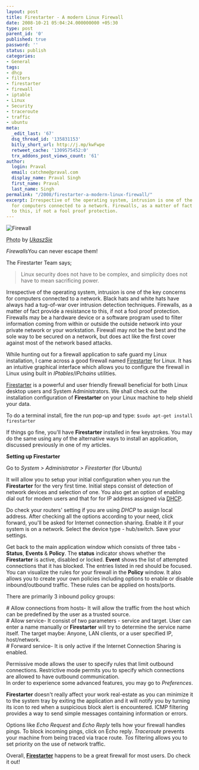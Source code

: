 ```yaml
---
layout: post
title: Firestarter - A modern Linux Firewall
date: 2008-10-21 05:04:24.000000000 +05:30
type: post
parent_id: '0'
published: true
password: ''
status: publish
categories:
- General
tags:
- dhcp
- filters
- firestarter
- firewall
- iptable
- Linux
- Security
- traceroute
- traffic
- ubuntu
meta:
  _edit_last: '67'
  dsq_thread_id: '135831153'
  bitly_short_url: http://j.mp/kwFwpe
  retweet_cache: '1309575452:0'
  trx_addons_post_views_count: '61'
author:
  login: Praval
  email: catchme@praval.com
  display_name: Praval Singh
  first_name: Praval
  last_name: Singh
permalink: "/2008/firestarter-a-modern-linux-firewall/"
excerpt: Irrespective of the operating system, intrusion is one of the key concerns
  for computers connected to a network. Firewalls, as a matter of fact provide a resistance
  to this, if not a fool proof protection.
---
```

<div class="figure"><img src="/static/2008/10/rj45.jpg" alt="Firewall" />
<p class="credit"><abbr class="type" title="Photograph">Photo</abbr> by <cite><a href="http://www.flickr.com/photos/negatyf/361668397/">UkaszSie</a></cite></p>
<p class="caption"><em class="title">Firewalls</em>You can never escape them!</p>
</div>

<p>The Firestarter Team says;</p>
<blockquote><p>Linux security does not have to be complex, and simplicity does not have to mean sacrificing power.</p></blockquote>
<p>Irrespective of the operating system, intrusion is one of the key concerns for computers connected to a network. Black hats and white hats have always had a tug-of-war over intrusion detection techniques. Firewalls, as a matter of fact provide a resistance to this, if not a fool proof protection. Firewalls may be a hardware device or a software program used to filter information coming from within or outside the outside network into your private network or your workstation. Firewall may not be the best and the sole way to be secured on a network, but does act like the first cover against most of the network based attacks. </p>
<p>While hunting out for a firewall application to safe guard my Linux installation, I came across a good firewall named <a href="http://www.fs-security.com/">Firestarter</a> for Linux. It has an intuitive graphical interface which allows you to configure the firewall in Linux using built in <em>IPtables</em>/<em>IPchains</em> utilities. </p>
<p><a href="http://www.fs-security.com/">Firestarter</a> is a powerful and user friendly firewall beneficial for both Linux desktop users and System Administrators. We shall check out the installation configuration of <strong>Firestarter</strong> on your Linux machine to help shield your data. </p>
<p>To do a terminal install, fire the run pop-up and type: <code>$sudo apt-get install firestarter</code></p>
<p>If things go fine, you'll have <strong>Firestarter</strong> installed in few keystrokes. You may do the same using any of the alternative ways to install an application, discussed previously in one of my articles. </p>
<p><strong>Setting up Firestarter</strong></p>
<p>Go to <em>System > Administrator > Firestarter</em> (for Ubuntu)</p>
<p>It will allow you to setup your initial configuration when you run the <strong>Firestarter</strong> for the very first time. Initial steps consist of detection of network devices and selection of one. You also get an option of enabling dial out for modem users and that for for IP address assigned via <a href="http://en.wikipedia.org/wiki/Dhcp">DHCP</a>. </p>
<p>Do check your routers' setting if you are using <em>DHCP</em> to assign local address. After checking all the options according to your need, click forward, you'll be asked for Internet connection sharing. Enable it if your system is on a network. Select the device type - hub/switch. Save your settings.</p>
<p>Get back to the main application window which consists of three tabs - <strong>Status</strong>, <strong>Events</strong> & <strong>Policy</strong>. The <strong>status</strong> indicator shows whether the <strong>Firestarter</strong> is active, disabled or locked. <strong>Event</strong> shows the list of attempted connections that it has blocked. The entries listed in red should be focused. You can visualize the rules for your firewall in the <strong>Policy</strong> window. It also allows you to create your own policies including options to enable or disable inbound/outbound traffic. These rules can be applied on hosts/ports. </p>
<p>There are primarily 3 inbound policy groups: </p>
<p># Allow connections from hosts- It will allow the traffic from the host which can be predefined by the user as a trusted source.<br />
# Allow service- It consist of two parameters - service and target. User can enter a name manually or <strong>Firestarter</strong> will try to determine the service name itself. The target maybe: Anyone, LAN clients, or a user specified IP, host/network.<br />
# Forward service- It is only active if the Internet Connection Sharing is enabled.</p>
<p>Permissive mode allows the user to specify rules that limit outbound connections. Restrictive mode permits you to specify which connections are allowed to have outbound communication.<br />
In order to experience some advanced features, you may go to <em>Preferences</em>. </p>
<p><strong>Firestarter</strong> doesn't really affect your work real-estate as you can minimize it to the system tray by exiting the application and it will notify you by turning its icon to red when a suspicious block alert is encountered. ICMP filtering provides a way to send simple messages containing information or errors.</p>
<p>Options like <em>Echo Request</em> and <em>Echo Reply</em> tells how your firewall handles pings. To block incoming pings, click on Echo reply. <em>Traceroute</em> prevents your machine from being traced via trace route. <em>Tos</em> filtering allows you to set priority on the use of network traffic.</p>
<p>Overall, <a href="http://www.fs-security.com/"><strong>Firestarter</strong></a> happens to be a great firewall for most users. Do check it out!</p>
